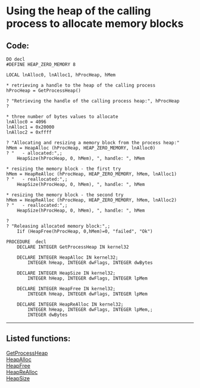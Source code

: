 
# Using the heap of the calling process to allocate memory blocks

## Code:
```foxpro  
DO decl
#DEFINE HEAP_ZERO_MEMORY 8

LOCAL lnAlloc0, lnAlloc1, hProcHeap, hMem

* retrieving a handle to the heap of the calling process
hProcHeap = GetProcessHeap()

? "Retrieving the handle of the calling process heap:", hProcHeap
?

* three number of bytes values to allocate
lnAlloc0 = 4096
lnAlloc1 = 0x20000
lnAlloc2 = 0xffff

? "Allocating and resizing a memory block from the process heap:"
hMem = HeapAlloc (hProcHeap, HEAP_ZERO_MEMORY, lnAlloc0)
? "   - allocated:",;
	HeapSize(hProcHeap, 0, hMem), ", handle: ", hMem

* resizing the memory block - the first try
hMem = HeapReAlloc (hProcHeap, HEAP_ZERO_MEMORY, hMem, lnAlloc1)
? "   - reallocated:",;
	HeapSize(hProcHeap, 0, hMem), ", handle: ", hMem

* resizing the memory block - the second try
hMem = HeapReAlloc (hProcHeap, HEAP_ZERO_MEMORY, hMem, lnAlloc2)
? "   - reallocated:",;
	HeapSize(hProcHeap, 0, hMem), ", handle: ", hMem

?
? "Releasing allocated memory block:",;
	Iif (HeapFree(hProcHeap, 0,hMem)=0, "failed", "Ok")

PROCEDURE  decl
	DECLARE INTEGER GetProcessHeap IN kernel32

	DECLARE INTEGER HeapAlloc IN kernel32;
		INTEGER hHeap, INTEGER dwFlags, INTEGER dwBytes

	DECLARE INTEGER HeapSize IN kernel32;
		INTEGER hHeap, INTEGER dwFlags, INTEGER lpMem

	DECLARE INTEGER HeapFree IN kernel32;
		INTEGER hHeap, INTEGER dwFlags, INTEGER lpMem

	DECLARE INTEGER HeapReAlloc IN kernel32;
		INTEGER hHeap, INTEGER dwFlags, INTEGER lpMem,;
		INTEGER dwBytes  
```  
***  


## Listed functions:
[GetProcessHeap](../libraries/kernel32/GetProcessHeap.md)  
[HeapAlloc](../libraries/kernel32/HeapAlloc.md)  
[HeapFree](../libraries/kernel32/HeapFree.md)  
[HeapReAlloc](../libraries/kernel32/HeapReAlloc.md)  
[HeapSize](../libraries/kernel32/HeapSize.md)  
